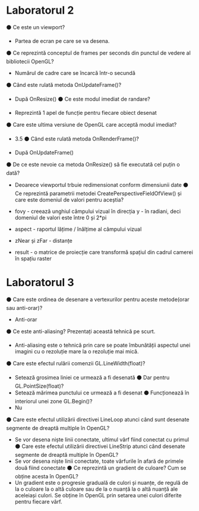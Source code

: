 # Laboratorul 2

⚫ Ce este un viewport?

- Partea de ecran pe care se va desena.

⚫ Ce reprezintă conceptul de frames per seconds din punctul de
vedere al bibliotecii OpenGL?

- Numărul de cadre care se încarcă într-o secundă

⚫ Când este rulată metoda OnUpdateFrame()?

- După OnResize()
⚫ Ce este modul imediat de randare?

- Reprezintă 1 apel de funcție pentru fiecare obiect desenat
  
⚫ Care este ultima versiune de OpenGL care acceptă modul imediat?

- 3.5
⚫ Când este rulată metoda OnRenderFrame()?

- După OnUpdateFrame()

⚫ De ce este nevoie ca metoda OnResize() să fie executată cel puțin
o dată?

- Deoarece viewportul trbuie redimensionat conform dimensiunii date
⚫ Ce reprezintă parametrii metodei
CreatePerspectiveFieldOfView() și care este domeniul de valori
pentru aceștia?

- fovy - creează unghiul câmpului vizual în direcția y
       - în radiani, deci domeniul de valori este între 0 și 2*pi
- aspect - raportul lățime / înălțime al câmpului vizual
- zNear și zFar - distanțe
- result - o matrice de proiecție care transformă spațiul din cadrul camerei în spațiu raster


# Laboratorul 3

⚫ Care este ordinea de desenare a vertexurilor pentru aceste metode(orar sau anti-orar)?

- Anti-orar

⚫ Ce este anti-aliasing? Prezentați această tehnică pe scurt.

- Anti-aliasing este o tehnică prin care se poate îmbunătății aspectul unei imagini cu o rezoluție mare la o rezoluție mai mică.

⚫ Care este efectul rulării comenzii GL.LineWidth(float)?
- Setează grosimea liniei ce urmează a fi desenată
⚫ Dar pentru GL.PointSize(float)?
- Setează mărimea punctului ce urmează a fi desenat
⚫ Funcționează în interiorul unei zone GL.Begin()?
- Nu

⚫ Care este efectul utilizării directivei LineLoop atunci când sunt desenate segmente de dreaptă multiple în OpenGL?
- Se vor desena niște linii conectate, ultimul vârf fiind conectat cu primul
⚫ Care este efectul utilizării directivei LineStrip atunci când
desenate segmente de dreaptă multiple în OpenGL?
- Se vor desena niște linii conectate, toate vârfurile în afară de primele două fiind conectate
⚫ Ce reprezintă un gradient de culoare? Cum se obține acesta în
OpenGL?
- Un gradient este o progresie graduală de culori și nuanțe, de regulă de la o culoare la o altă culoare sau de la o nuanță la o altă nuanță ale aceleiași culori. Se obține în OpenGL prin setarea unei culori diferite pentru fiecare vârf.
